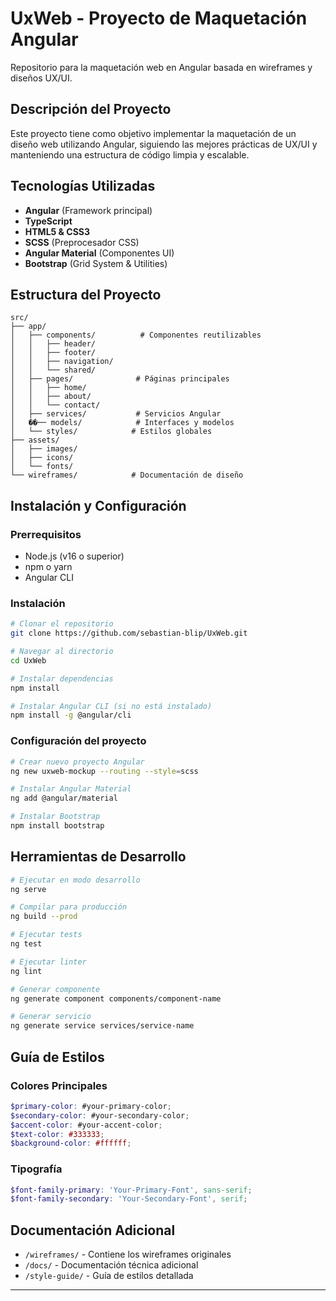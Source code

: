 # UxWeb - Proyecto de Maquetación Angular

Repositorio para la maquetación web en Angular basada en wireframes y diseños UX/UI.

## Descripción del Proyecto

Este proyecto tiene como objetivo implementar la maquetación de un diseño web utilizando Angular, siguiendo las mejores prácticas de UX/UI y manteniendo una estructura de código limpia y escalable.

## Tecnologías Utilizadas

- **Angular** (Framework principal)
- **TypeScript** 
- **HTML5 & CSS3**
- **SCSS** (Preprocesador CSS)
- **Angular Material** (Componentes UI)
- **Bootstrap** (Grid System & Utilities)

## Estructura del Proyecto

```
src/
├── app/
│   ├── components/          # Componentes reutilizables
│   │   ├── header/
│   │   ├── footer/
│   │   ├── navigation/
│   │   └── shared/
│   ├── pages/              # Páginas principales
│   │   ├── home/
│   │   ├── about/
│   │   └── contact/
│   ├── services/           # Servicios Angular
│   ��── models/            # Interfaces y modelos
│   └── styles/            # Estilos globales
├── assets/
│   ├── images/
│   ├── icons/
│   └── fonts/
└── wireframes/            # Documentación de diseño
```

## Instalación y Configuración

### Prerrequisitos
- Node.js (v16 o superior)
- npm o yarn
- Angular CLI

### Instalación
```bash
# Clonar el repositorio
git clone https://github.com/sebastian-blip/UxWeb.git

# Navegar al directorio
cd UxWeb

# Instalar dependencias
npm install

# Instalar Angular CLI (si no está instalado)
npm install -g @angular/cli
```

### Configuración del proyecto
```bash
# Crear nuevo proyecto Angular
ng new uxweb-mockup --routing --style=scss

# Instalar Angular Material
ng add @angular/material

# Instalar Bootstrap
npm install bootstrap
```


## Herramientas de Desarrollo

```bash
# Ejecutar en modo desarrollo
ng serve

# Compilar para producción
ng build --prod

# Ejecutar tests
ng test

# Ejecutar linter
ng lint

# Generar componente
ng generate component components/component-name

# Generar servicio
ng generate service services/service-name
```

## Guía de Estilos

### Colores Principales
```scss
$primary-color: #your-primary-color;
$secondary-color: #your-secondary-color;
$accent-color: #your-accent-color;
$text-color: #333333;
$background-color: #ffffff;
```

### Tipografía
```scss
$font-family-primary: 'Your-Primary-Font', sans-serif;
$font-family-secondary: 'Your-Secondary-Font', serif;
```

## Documentación Adicional

- `/wireframes/` - Contiene los wireframes originales
- `/docs/` - Documentación técnica adicional
- `/style-guide/` - Guía de estilos detallada


---
